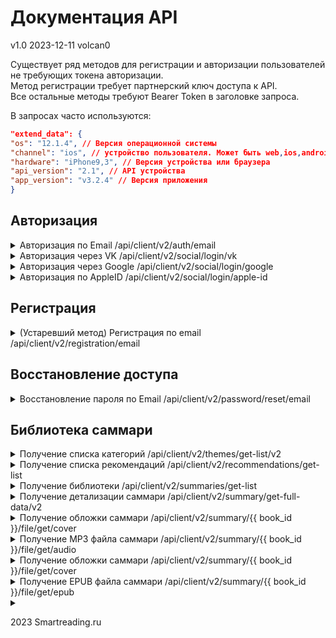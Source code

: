 # Документация API

v1.0 2023-12-11 volcan0

Существует ряд методов для регистрации и авторизации пользователей не требующих токена авторизации.<br>
Метод регистрации требует партнерский ключ доступа к API.<br>
Все остальные методы требуют Bearer Token в заголовке запроса.

В запросах часто используются:

````json
"extend_data": {
"os": "12.1.4", // Версия операционной системы
"channel": "ios", // устройство пользователя. Может быть web,ios,android
"hardware": "iPhone9,3", // Версия устройства или браузера
"api_version": "2.1", // API устройства
"app_version": "v3.2.4" // Версия приложения
}
````

## Авторизация

<details>

<summary>
	Авторизация по Email /api/client/v2/auth/email
</summary>

### Получение токена доступа по email пользователя.

```
POST /api/client/v2/auth/email
```

Request body json:

```json
{
  "data": {
    "email": "my@email.com",
    "password": "mypassword",
    "apps_flyer": {
      "idfa": "EE4D67BC-AA45-4B52-A7F5-F49EC455E41B",
      "advertising_id": "",
      "uid": "1579866034725-3229704"
    }
  },
  "extend_data": {
    "os": "12.1.4",
    "channel": "ios",
    "hardware": "iPhone9,3",
    "api_version": "2.1",
    "app_version": "v3.2.4"
  }
}
```

200 OK Response json:

```json
{
  "data": {
    "id": 476130,
    "name": "user name",
    "email": "my@email.com",
    "social_id": null,
    "type": "b2c",
    "token": "long string token here",
    "user_data_update_channel": "my_email.com",
    "summaries_update_channels": [
      "summary_update"
    ],
    "subscription": {
      "tariff_alias": "6month",
      "tariff_name": "Максимальный доступ",
      "end_date": "2024-10-24T14:56:09+03:00",
      "is_trial": false,
      "had_trial": true,
      "is_recurrent": true,
      "is_purchasing_allowed": false,
      "current_time": "2023-12-11T23:28:44+03:00"
    },
    "interface_data": {
      "blog": {
        "web_site_url": "https://smartreading.ru/blog"
      }
    }
  },
  "errors": null,
  "warnings": null
}
```

200 Error Response json:

```json
{
  "data": null,
  "errors": [
    {
      "code": 2003,
      "message": "Неправильный пароль.",
      "details": "wron password here"
    }
  ],
  "warnings": null
}
```

</details>

<details>
<summary>
	Авторизация через VK /api/client/v2/social/login/vk
</summary>

### Получение токена доступа по VK аккаунту пользователя.

```
POST /api/client/v2/social/login/vk
```

Request body json:

```json
{
  "data": {
    "email": "test-1@vk.com",
    "access_token": "Test User VK-1"
  }
}
```

200 OK Response json:

```json
{
  "data": {
    "id": 476130,
    "name": "user name",
    "email": "my@email.com",
    "social_id": null,
    "type": "b2c",
    "token": "long string token here",
    "user_data_update_channel": "my_email.com",
    "summaries_update_channels": [
      "summary_update"
    ],
    "subscription": {
      "tariff_alias": "6month",
      "tariff_name": "Максимальный доступ",
      "end_date": "2024-10-24T14:56:09+03:00",
      "is_trial": false,
      "had_trial": true,
      "is_recurrent": true,
      "is_purchasing_allowed": false,
      "current_time": "2023-12-11T23:28:44+03:00"
    },
    "interface_data": {
      "blog": {
        "web_site_url": "https://smartreading.ru/blog"
      }
    }
  },
  "errors": null,
  "warnings": null
}
``` 

200 Error response json:

```json
{
  "errors": [
    {
      "code": 2005,
      "message": "Ошибка при авторизации ВКонтакте",
      "details": null
    },
    {
      "code": 2017,
      "message": "Некорректный авторизационный токен",
      "details": "Test User VK-1"
    }
  ],
  "data": null,
  "warnings": null
}
```

</details>

<details>
<summary>
	Авторизация через Google /api/client/v2/social/login/google
</summary>

### Получение токена доступа через Google аккаунт пользователя.

```
POST /api/client/v2/social/login/google
```

Request body json:

```json
{
  "data": {
    "id_token": "токен"
  }
}
```

200 OK Response json:

```json
{
  "data": {
    "id": 476130,
    "name": "user name",
    "email": "my@email.com",
    "social_id": null,
    "type": "b2c",
    "token": "long string token here",
    "user_data_update_channel": "my_email.com",
    "summaries_update_channels": [
      "summary_update"
    ],
    "subscription": {
      "tariff_alias": "6month",
      "tariff_name": "Максимальный доступ",
      "end_date": "2024-10-24T14:56:09+03:00",
      "is_trial": false,
      "had_trial": true,
      "is_recurrent": true,
      "is_purchasing_allowed": false,
      "current_time": "2023-12-11T23:28:44+03:00"
    },
    "interface_data": {
      "blog": {
        "web_site_url": "https://smartreading.ru/blog"
      }
    }
  },
  "errors": null,
  "warnings": null
}
``` 

200 Error response json:

```json
{
  "errors": [
    {
      "code": 2007,
      "message": "Ошибка при авторизации в Google",
      "details": null
    },
    {
      "code": 2017,
      "message": "Некорректный авторизационный токен",
      "details": null
    }
  ],
  "data": null,
  "warnings": null
}
```

</details>


<details>
<summary>
	Авторизация по AppleID /api/client/v2/social/login/apple-id
</summary>

### Получение токена доступа по Apple ID пользователя.

```
POST /api/client/v2/social/login/apple-id
```

Request body json:

```json
{
  "data": {
    "access_token": "XXX-1",
    "email": "test-a-1@apple.com",
    "name": "Test User Apple-1"
  },
  "extend_data": {
    "os": "12.1.4",
    "channel": "ios",
    "hardware": "iPhone9,3",
    "app_version": "v3.2.4"
  }
}
```

200 OK Response json:

```json
{
  "data": {
    "id": 476130,
    "name": "user name",
    "email": "my@email.com",
    "social_id": null,
    "type": "b2c",
    "token": "long string token here",
    "user_data_update_channel": "my_email.com",
    "summaries_update_channels": [
      "summary_update"
    ],
    "subscription": {
      "tariff_alias": "6month",
      "tariff_name": "Максимальный доступ",
      "end_date": "2024-10-24T14:56:09+03:00",
      "is_trial": false,
      "had_trial": true,
      "is_recurrent": true,
      "is_purchasing_allowed": false,
      "current_time": "2023-12-11T23:28:44+03:00"
    },
    "interface_data": {
      "blog": {
        "web_site_url": "https://smartreading.ru/blog"
      }
    }
  },
  "errors": null,
  "warnings": null
}
``` 

200 Error response json:

```json
{
  "errors": [
    {
      "code": 2028,
      "message": "Ошибка при авторизации по AppleID",
      "details": "Wrong number of segments"
    },
    {
      "code": 2017,
      "message": "Некорректный авторизационный токен",
      "details": null
    }
  ],
  "data": null,
  "warnings": null
}
```

</details>

## Регистрация

<details>
<summary>
    (Устаревший метод) Регистрация по email /api/client/v2/registration/email
</summary>

```
POST /api/client/v2/registration/email
```

Request body json:

````json
{
  "data": {
    "email": "my email",
    "name": "my name",
    "password": "my password",
    "apps_flyer": {
      "idfa": "EE4D67BC-AA45-4B52-A7F5-F49EC455E41B",
      "advertising_id": "1579866034725",
      "uid": "1579866034725-3229704"
    }
  },
  "extend_data": {
    "channel": "ios",
    "os": "12.1.4",
    "hardware": "iPhone9,3",
    "api_version": "2.1",
    "app_version": "v3.2.4"
  }
}
````

200 Response json:

````json
{
  "data": {
    "id": 644228,
    "name": "my name",
    "email": "my email",
    "social_id": null,
    "type": "b2c",
    "token": "my access token",
    "user_data_update_channel": "my_email.com",
    "summaries_update_channels": [
      "summary_update"
    ],
    "subscription": {
      "tariff_alias": "trial",
      "tariff_name": "Триал (Пробный)",
      "end_date": "2023-12-19T17:30:49+03:00",
      "is_trial": true,
      "had_trial": true,
      "is_recurrent": false,
      "is_purchasing_allowed": true,
      "current_time": "2023-12-12T17:30:49+03:00"
    },
    "interface_data": {
      "blog": {
        "web_site_url": "https://smartreading.ru/blog"
      }
    }
  },
  "errors": null,
  "warnings": null
}
````

200 Error response:

````json
{
  "data": null,
  "errors": [
    {
      "code": 2001,
      "message": "Пользователь с таким email уже существует",
      "details": "my email"
    }
  ],
  "warnings": null
}
````

</details>

## Восстановление доступа

<details>
<summary>
Восстановление пароля по Email /api/client/v2/password/reset/email
</summary>

### Запрос ссылки на сброс пароля для определенного Email

Ответ со ссылкой на сброс приходит на запрошенный Email.

````
POST /api/client/v2/password/reset/email
````

Request body json:

````json
{
  "data": {
    "email": ""
  }
}
````

200 OK Response json:

````json
{
  "data": null,
  "errors": null,
  "warnings": null
}
````

200 Error Response json:

````json
{
  "data": null,
  "errors": [
    {
      "code": 2004,
      "message": "Пользователь не найден."
    }
  ],
  "warnings": null
}
````

</details>

## Библиотека саммари

<details>
<summary>
Получение списка категорий /api/client/v2/themes/get-list/v2
</summary>

### Возвращает полный список тем саммари

````
POST /api/client/v2/themes/get-list/v2
````

Request Headers:

````
Authorization: Bearer access_token
````

Request body json:

````json
{
  "data": {
    "channel": "android"
  }
}
````

200 Response json:

````json
 {
  "data": {
    "themes": [
      {
        "id": 1,
        "title": "Бизнес",
        "sub_title": "Все про бизнес",
        "children": [
          {
            "id": 2,
            "title": "Области бизнеса",
            "sub_title": "Все о функциях бизнеса",
            "children": [
              {
                "id": 3,
                "title": "Маркетинг",
                "children": null
              },
              {
                "id": 4,
                "title": "Продажи",
                "children": null
              },
              {
                "id": 5,
                "title": "Инновации",
                "children": null
              }
            ]
          }
        ]
      }
    ]
  },
  "errors": null,
  "warnings": null
}
````

</details>
<details>
<summary>Получение списка рекомендаций /api/client/v2/recommendations/get-list</summary>

### Возвращает полный набор рекомендаций для текущего пользователя

Запрос возвращает большое кол-во данных, включая подробные данные для каждого саммари для каждой строки
рекомендаций.<br>
Устарело и будет замененно в будущем.

````
POST /api/client/v2/recommendations/get-list
````

Request Headers:

````
Authorization: Bearer access_token
````

Request body json:

````json
{
  "data": {},
  "extend_data": {
    "channel": "ios",
    "app_version": "4.8.0"
  }
}
````

200 OK Response json:

````json
{
  "data": {
    "themes": [
      {
        "theme": {
          "id": null,
          "title": "Новинки"
        },
        "recommendations": [
          {
            "summary_id": 1068,
            "title": "Психология денег. Вечные уроки богатства, жадности и счастья",
            "title_en": "The Psychology of Money: Timeless lessons on wealth, greed, and happiness",
            "authors": "Морган Хаузел",
            "authors_en": "Morgan Housel",
            "audio": {
              "duration_ms": 1818000
            },
            "themes": [
              1,
              2,
              3
            ],
            "themes_v2": [
              {
                "id": 48,
                "depth_level": 1,
                "weight": 9
              },
              {
                "id": 49,
                "depth_level": 2,
                "weight": 9
              }
            ],
            "similar_summaries": [
              668,
              451,
              449,
              304
            ],
            "sponsor": null,
            "attributes": [
              1,
              3
            ],
            "current_time": "2023-12-12T20:36:11+03:00",
            "is_has_infographics": false
          }
        ]
      }
    ],
    "banners": [
      {
        "alias": "calendar_2024",
        "image_url": "https://cdn.smartreading.ru/images/mobile/adv_banners/24_135654_banner.png",
        "link_url": "https://www.ozon.ru/highlight/umnyy-kalendar-1226335/",
        "place": "top",
        "width": 320,
        "height": 140,
        "link_type": "url",
        "screen_alias": null
      }
    ],
    "meta": {
      "attributes": [
        {
          "id": 1,
          "title": "new"
        },
        {
          "id": 2,
          "title": "free"
        },
        {
          "id": 3,
          "title": "audio"
        },
        {
          "id": 4,
          "title": "recommend"
        },
        {
          "id": 5,
          "title": "first_time_ru"
        },
        {
          "id": 6,
          "title": "popular"
        },
        {
          "id": 7,
          "title": "coming_soon"
        }
      ],
      "themes": [
        {
          "id": 1,
          "title": "Саморазвитие"
        },
        {
          "id": 2,
          "title": "Бизнес"
        },
        {
          "id": 3,
          "title": "Деньги"
        },
        {
          "id": 4,
          "title": "Технологии"
        },
        {
          "id": 5,
          "title": "Общество"
        },
        {
          "id": 6,
          "title": "Семья"
        },
        {
          "id": 7,
          "title": "ЗОЖ"
        }
      ]
    }
  }
}
````

</details>

<details>
<summary>Получение библиотеки /api/client/v2/summaries/get-list</summary>

### Постраничное получение библиотеки саммари с фильтрами по темам

````
POST /api/client/v2/summaries/get-list
````

Request Headers:

````
Authorization: Bearer access_token
````

Request body json:

````json
{
  "data": {
    "is_load_full_lib": 0,
    "language": "ru",
    "page": 1,
    "on_page": 1,
    "themes": [
      7,
      3,
      1,
      4
    ],
    "full_themes": 1,
    "channel": "android"
  }
}
````

Если указан **is_load_full_lib=1** , то **page,
on_page, themes** игнорируются и передается полная библиотека.

**page** - страница ответа<br>
**on_page** - кол-во саммари на странице<br>
**themes** - массив тем саммари, может быть пустым или отсутствовать<br>
**full_themes** - к ответу прибавляется детализированный список тем саммари (аналог
*[/api/client/v2/themes/get-list/v2](#возвращает-полный-список-тем-саммари)*)<br>

200 Response json:

````json
{
  "data": {
    "summaries": [
      {
        "summary_id": 1,
        "title": "Никогда не ешьте в одиночку и другие правила нетворкинга",
        "title_en": "Never Eat Alone and Other Secrets to Success, One Relationships at a Time",
        "authors": "Кейт Феррацци, Тал Рэз",
        "authors_en": "Keith Ferrazzi, Tahl Raz",
        "audio": {
          "duration_ms": 942000
        },
        "themes": [
          1,
          2
        ],
        "similar_summaries": [
          383,
          97,
          91,
          39,
          20
        ],
        "sponsor": null,
        "slug": "nikogda-ne-eshte-v-odinochku-i-drugie-pravila-netvorkinga",
        "attributes": [
          3
        ],
        "is_has_infographics": true
      }
    ],
    "meta": {
      "attributes": [
        {
          "id": 1,
          "title": "new"
        },
        {
          "id": 2,
          "title": "free"
        },
        {
          "id": 3,
          "title": "audio"
        },
        {
          "id": 4,
          "title": "recommend"
        },
        {
          "id": 5,
          "title": "first_time_ru"
        },
        {
          "id": 6,
          "title": "popular"
        },
        {
          "id": 7,
          "title": "coming_soon"
        }
      ],
      "themes": [
        {
          "id": 1,
          "title": "Саморазвитие"
        },
        {
          "id": 2,
          "title": "Бизнес"
        },
        {
          "id": 3,
          "title": "Деньги"
        },
        {
          "id": 4,
          "title": "Технологии"
        },
        {
          "id": 5,
          "title": "Общество"
        },
        {
          "id": 6,
          "title": "Семья"
        },
        {
          "id": 7,
          "title": "ЗОЖ"
        }
      ]
    }
  }
}
````

</details>



<details>
<summary>Получение детализации саммари /api/client/v2/summary/get-full-data/v2</summary>

### Возвращает всю информацию о запрошенном саммари по ID

````
POST /api/client/v2/summary/get-full-data/v2
````

Request Headers:

````
Authorization: Bearer access_token
````

Request body json:

````json
{
  "data": {
    "summary_id": 41
  }
}
````

200 Response json:

````json
{
  "data": {
    "summary_id": 41,
    "title": "Отдел продаж под ключ",
    "title_en": null,
    "authors": "Сергей Капустин, Дмитрий Крутов",
    "authors_en": null,
    "audio": {
      "duration_ms": 1764467
    },
    "themes": [
      2
    ],
    "themes_v2": [
      {
        "id": 1,
        "depth_level": 1,
        "weight": 9
      },
      {
        "id": 2,
        "depth_level": 2,
        "weight": 9
      },
    ],
    "similar_summaries": [
      447,
      370,
      43,
      32,
      5
    ],
    "sponsor": null,
    "attributes": [
      3,
      4,
      4
    ],
    "testing": {
      "id": 334,
      "title": null,
      "max_score": 0,
      "score_to_pass": 0,
      "questions": [
        {
          "id": 56193,
          "title": "Отметьте правильную последовательность «воронки продаж» по мере сужения…",
          "answers": [
            {
              "id": 223771,
              "title": "встречи, сделки, звонки",
              "is_correct": false
            },
            {
              "id": 223772,
              "title": "звонки, встречи, сделки",
              "is_correct": true
            }
          ]
        },
        {
          "id": 56204,
          "title": "По каким параметрам правильнее всего сегментировать клиентов?",
          "answers": [
            {
              "id": 223815,
              "title": "Прибыльные и неприбыльные",
              "is_correct": false
            },
            {
              "id": 223816,
              "title": "Допустим каждый из вариантов, в зависимости от изучаемого при анализе вопроса",
              "is_correct": true
            }
          ]
        }
      ]
    },
    "current_time": "2023-12-15T11:36:02+03:00",
    "slug": "otdel-prodazh-pod-klyuch",
    "is_has_infographics": false
  }
}
````

200 Error response:
````json
{
    "errors": [
        {
            "code": 3004,
            "message": "Саммари отсутсвует",
            "details": 9141
        }
    ],
    "data": null,
    "warnings": null
}
````

</details>

<details>
<summary>Получение обложки саммари /api/client/v2/summary/{{ book_id }}/file/get/cover</summary>

### Возвращает JPEG изображение обложки запрошенного саммари

````
GET /api/client/v2/summary/{{ book_id }}/file/get/cover
````

Request Headers:

````
Authorization: Bearer access_token
````

200 Response raw image.

</details>




<details>
<summary>Получение MP3 файла саммари /api/client/v2/summary/{{ book_id }}/file/get/audio</summary>

### Возвращает MP3 файл запрошенного саммари

````
GET /api/client/v2/summary/{{ book_id }}/file/get/audio
````

Request Headers:

````
Authorization: Bearer access_token
````

200 Response MP3 file.

</details>


<details>
<summary>Получение обложки саммари /api/client/v2/summary/{{ book_id }}/file/get/cover</summary>

### Возвращает JPEG изображение обложки запрошенного саммари

````
GET /api/client/v2/summary/{{ book_id }}/file/get/cover
````

Request Headers:

````
Authorization: Bearer access_token
````

200 Response raw image.

</details>




<details>
<summary>Получение EPUB файла саммари /api/client/v2/summary/{{ book_id }}/file/get/epub</summary>

### Возвращает EPUB файл запрошенного саммари

````
GET /api/client/v2/summary/{{ book_id }}/file/get/epub
````

Request Headers:

````
Authorization: Bearer access_token
````

200 Response EPUB file.

</details>


<details>
<summary></summary>

###

````
````

Request Headers:

````
Authorization: Bearer access_token
````

Request body json:

````json
````

200 Response json:

````json
````

</details>


2023 Smartreading.ru 